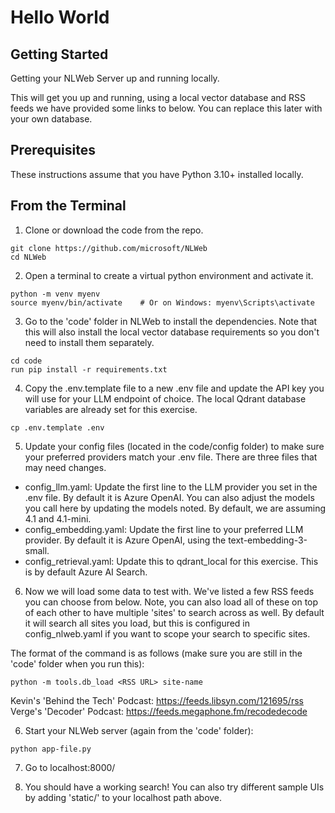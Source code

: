 # Hello World

## Getting Started

Getting your NLWeb Server up and running locally.

This will get you up and running, using a local vector database and RSS feeds we have provided some links to below. You can replace this later with your own database.

## Prerequisites

These instructions assume that you have Python 3.10+ installed locally.

## From the Terminal 

1. Clone or download the code from the repo.
```
git clone https://github.com/microsoft/NLWeb
cd NLWeb
```

2. Open a terminal to create a virtual python environment and activate it.
```
python -m venv myenv
source myenv/bin/activate    # Or on Windows: myenv\Scripts\activate
```

3. Go to the 'code' folder in NLWeb to install the dependencies. Note that this will also install the local vector database requirements so you don't need to install them separately.
```
cd code
run pip install -r requirements.txt
```

4. Copy the .env.template file to a new .env file and update the API key you will use for your LLM endpoint of choice. The local Qdrant database variables are already set for this exercise.
```
cp .env.template .env
```

5. Update your config files (located in the code/config folder) to make sure your preferred providers match your .env file. There are three files that may need changes.
- config_llm.yaml: Update the first line to the LLM provider you set in the .env file.  By default it is Azure OpenAI.  You can also adjust the models you call here by updating the models noted.  By default, we are assuming 4.1 and 4.1-mini.
- config_embedding.yaml: Update the first line to your preferred LLM provider.  By default it is Azure OpenAI, using the text-embedding-3-small.
- config_retrieval.yaml: Update this to qdrant_local for this exercise.  This is by default Azure AI Search.

6. Now we will load some data to test with. We've listed a few RSS feeds you can choose from below. Note, you can also load all of these on top of each other to have multiple 'sites' to search across as well.  By default it will search all sites you load, but this is configured in config_nlweb.yaml if you want to scope your search to specific sites.

The format of the command is as follows (make sure you are still in the 'code' folder when you run this):
```
python -m tools.db_load <RSS URL> site-name
```

Kevin's 'Behind the Tech' Podcast:  https://feeds.libsyn.com/121695/rss
Verge's 'Decoder' Podcast: https://feeds.megaphone.fm/recodedecode
<TODO ADD MORE>

6. Start your NLWeb server (again from the 'code' folder):
```
python app-file.py
```

7. Go to localhost:8000/

8. You should have a working search!  You can also try different sample UIs by adding 'static/<html file name>' to your localhost path above.
